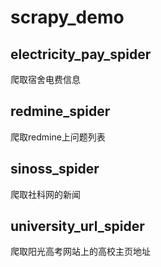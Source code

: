 # scrapy_demo

## electricity_pay_spider

爬取宿舍电费信息

## redmine_spider

爬取redmine上问题列表

## sinoss_spider

爬取社科网的新闻

## university_url_spider

爬取阳光高考网站上的高校主页地址
